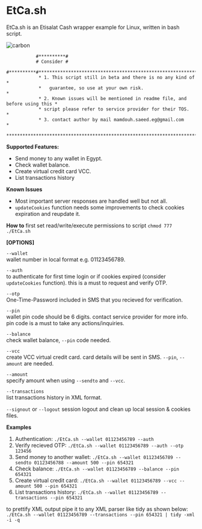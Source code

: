# EtCa.sh
EtCa.sh is an Etisalat Cash wrapper example for Linux, written in bash script.

![carbon](https://user-images.githubusercontent.com/23267401/130256267-558c361f-2460-4b7c-8314-61f7c993b7fa.png)

               #**********#
               # Consider #
               #**********#****************************************************************
                * 1. This script still in beta and there is no any kind of                *
                *   guarantee, so use at your own risk.                                   *
                * 2. Known issues will be mentioned in readme file, and before using this *
                * script please refer to service provider for their TOS.                  *
                * 3. contact author by mail mamdouh.saeed.eg@gmail.com                    *
                ***************************************************************************

**Supported Features:**
* Send money to any wallet in Egypt.
* Check wallet balance.
* Create virtual credit card VCC.
* List transactions history


**Known Issues**
* Most important server responses are handled well but not all.
* `updateCookies` function needs some improvements to check cookies expiration and reupdate it.

**How to**
first set read/write/execute permissions to script
`chmod 777 ./EtCa.sh`

**[OPTIONS]**

`--wallet`         
wallet number in local format e.g. 01123456789.

`--auth`           
to authenticate for first time login or if cookies expired (consider `updateCookies` function). this is a must to request and verify OTP.

`--otp`            
One-Time-Password included in SMS that you recieved for verification.

`--pin`            
wallet pin code should be 6 digits. contact service provider for more info. pin code is a must to take any actions/inquiries.

`--balance`        
check wallet balance, `--pin` code needed.

`--vcc`            
create VCC virtual credit card. card details will be sent in SMS. `--pin`, `--amount` are needed.

`--amount`         
specify amount when using `--sendto` and `--vcc`.

`--transactions`   
list transactions history in XML format.

`--signout` or `--logout`
session logout and clean up local session & cookies files.

**Examples**

1) Authentication:
`./EtCa.sh --wallet 01123456789 --auth`
2) Verify recieved OTP:
`./EtCa.sh --wallet 01123456789 --auth --otp 123456`
3) Send money to another wallet:
`./EtCa.sh --wallet 01123456789 --sendto 01123456788 --amount 500 --pin 654321`
4) Check balance:
`./EtCa.sh --wallet 01123456789 --balance --pin 654321`
5) Create virtual credit card:
`./EtCa.sh --wallet 01123456789 --vcc --amount 500 --pin 654321`
6) List transactions history:
`./EtCa.sh --wallet 01123456789 --transactions --pin 654321`

to prettify XML output pipe it to any XML parser like tidy as shown below:
`./EtCa.sh --wallet 01123456789 --transactions --pin 654321 | tidy -xml -i -q`





